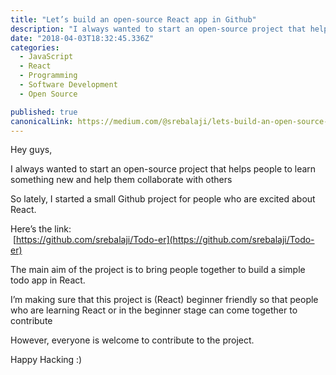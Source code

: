 ```yaml
---
title: "Let’s build an open-source React app in Github"
description: "I always wanted to start an open-source project that helps people to learn something new and help them collaborate with others I’m making sure that this project is (React) beginner friendly so that…"
date: "2018-04-03T18:32:45.336Z"
categories: 
  - JavaScript
  - React
  - Programming
  - Software Development
  - Open Source

published: true
canonicalLink: https://medium.com/@srebalaji/lets-build-an-open-source-react-app-in-github-d734cdf94840
---
```


Hey guys,

I always wanted to start an open-source project that helps people to learn something new and help them collaborate with others

So lately, I started a small Github project for people who are excited about React.

Here’s the link:  
 [https://github.com/srebalaji/Todo-er](https://github.com/srebalaji/Todo-er)

The main aim of the project is to bring people together to build a simple todo app in React.

I’m making sure that this project is (React) beginner friendly so that people who are learning React or in the beginner stage can come together to contribute

However, everyone is welcome to contribute to the project.

Happy Hacking :)